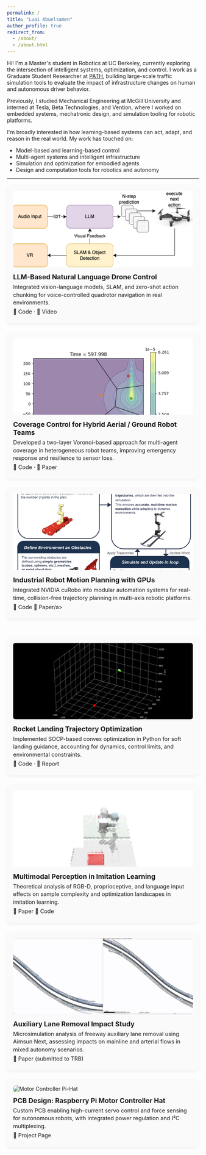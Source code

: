 ```yaml
---
permalink: /
title: "Luai Abuelsamen"
author_profile: true
redirect_from: 
  - /about/
  - /about.html
---
```


Hi! I'm a Master's student in Robotics at UC Berkeley, currently exploring the intersection of intelligent systems, optimization, and control. I work as a Graduate Student Researcher at [PATH](https://path.berkeley.edu), building large-scale traffic simulation tools to evaluate the impact of infrastructure changes on human and autonomous driver behavior.

Previously, I studied Mechanical Engineering at McGill University and interned at Tesla, Beta Technologies, and Vention, where I worked on embedded systems, mechatronic design, and simulation tooling for robotic platforms.

I'm broadly interested in how learning-based systems can act, adapt, and reason in the real world. My work has touched on:
- Model-based and learning-based control  
- Multi-agent systems and intelligent infrastructure  
- Simulation and optimization for embodied agents  
- Design and computation tools for robotics and autonomy

---

<div class="project-grid">

  <div class="project-card">
    <img src="/images/drone.png" alt="LLM Drone Control" />
    <div class="project-content">
      <h3><strong>LLM-Based Natural Language Drone Control</strong></h3>
      <p>Integrated vision-language models, SLAM, and zero-shot action chunking for voice-controlled quadrotor navigation in real environments.</p>
      <p>
        <a href="https://github.com/einjun03/drone_follower">🔗 Code</a> · 
        <a href="https://drive.google.com/file/d/1fDzkQsQkkZZLiuYc3AgknRpwYNpTFnID/view?usp=drive_link">🎥 Video</a>
      </p>
    </div>
  </div>

  <div class="project-card">
    <img src="/images/CoverageControl.png" alt="Coverage Control" />
    <div class="project-content">
      <h3><strong>Coverage Control for Hybrid Aerial / Ground Robot Teams</strong></h3>
      <p>Developed a two-layer Voronoi-based approach for multi-agent coverage in heterogeneous robot teams, improving emergency response and resilience to sensor loss.</p>
      <p>
        <a href="https://github.com/dHutchings/ME292B/tree/master/final_project">🔗 Code</a> · 
        <a href="https://drive.google.com/file/d/1XoUTgT1_qR2gOTL1xUAzfZ57Qem-vZP6/view">📄 Paper</a>
      </p>
    </div>
  </div>

  <div class="project-card">
    <img src="/images/gpu.png" alt="Industrial Robot Motion Planning" />
    <div class="project-content">
      <h3><strong>Industrial Robot Motion Planning with GPUs</strong></h3>
      <p>Integrated NVIDIA cuRobo into modular automation systems for real-time, collision-free trajectory planning in multi-axis robotic platforms.</p>
      <p>
        <a href="https://github.com/luaiabuelsamen/VentionMotionPlanner">🔗 Code</a>
        <a href="https://arxiv.org/abs/2508.04146">📄 Paper/a>
      </p>
    </div>
  </div>

  <div class="project-card">
    <img src="/images/rocket_trajectory.gif" alt="Rocket Landing Optimization" />
    <div class="project-content">
      <h3><strong>Rocket Landing Trajectory Optimization</strong></h3>
      <p>Implemented SOCP-based convex optimization in Python for soft landing guidance, accounting for dynamics, control limits, and environmental constraints.</p>
      <p>
        <a href="https://github.com/luaiabuelsamen/SoftLandingMPC">🔗 Code</a> · 
        <a href="https://docs.google.com/document/d/11QCTM3BNVeIW7PA9SoeAVAMo6YDuA-Zh4ko_VKOMwwU/edit?usp=sharing">📄 Report</a>
      </p>
    </div>
  </div>

  <div class="project-card">
    <img src="/images/voxels.png" alt="Multimodal Imitation Learning" />
    <div class="project-content">
      <h3><strong>Multimodal Perception in Imitation Learning</strong></h3>
      <p>Theoretical analysis of RGB-D, proprioceptive, and language input effects on sample complexity and optimization landscapes in imitation learning.</p>
      <p>
        <a href="https://arxiv.org/abs/2508.05077">📄 Paper</a>
        <a href="https://github.com/luaiabuelsamen/pick_and_place">🔗 Code</a>
      </p>
    </div>
  </div>

  <div class="project-card">
    <img src="/images/traffic.gif" alt="PATH Simulation" />
    <div class="project-content">
      <h3><strong>Auxiliary Lane Removal Impact Study</strong></h3>
      <p>Microsimulation analysis of freeway auxiliary lane removal using Aimsun Next, assessing impacts on mainline and arterial flows in mixed autonomy scenarios.</p>
      <p>
        <a href="https://drive.google.com/file/d/1Uvhiqlq9BkToVlS6ZZTnwhuWWCBXudWC/view?usp=sharing">📄 Paper (submitted to TRB)</a>
      </p>
    </div>
  </div>

  <div class="project-card">
    <img src="/images/pihatrobot.gif" alt="Motor Controller Pi-Hat" />
    <div class="project-content">
      <h3><strong>PCB Design: Raspberry Pi Motor Controller Hat</strong></h3>
      <p>Custom PCB enabling high-current servo control and force sensing for autonomous robots, with integrated power regulation and I²C multiplexing.</p>
      <p><a href="https://sites.google.com/berkeley.edu/ape-sp25-project-showcase/ape-robot-pi-hat?authuser=0">🔗 Project Page</a></p>
    </div>
  </div>

</div>

<style>
.project-grid {
  display: grid;
  grid-template-columns: repeat(auto-fit, minmax(320px, 1fr));
  gap: 1.5rem;
  margin-top: 1rem;
}
.project-card {
  border-radius: 10px;
  padding: 1rem;
  background: #fafafa;
  box-shadow: 0 3px 8px rgba(0,0,0,0.06);
  transition: transform 0.2s ease, box-shadow 0.2s ease;
}
.project-card:hover {
  transform: translateY(-3px);
  box-shadow: 0 6px 14px rgba(0,0,0,0.1);
}
.project-card img {
  width: 100%;
  height: 200px;
  object-fit: cover;
  border-radius: 6px;
  margin-bottom: 0.75rem;
}
.project-content h3 {
  margin: 0 0 0.4rem;
  font-size: 1.1rem;
}
.project-content p {
  margin: 0.25rem 0;
  font-size: 0.9rem;
  line-height: 1.4;
}
.project-content a {
  text-decoration: none;
}
</style>
